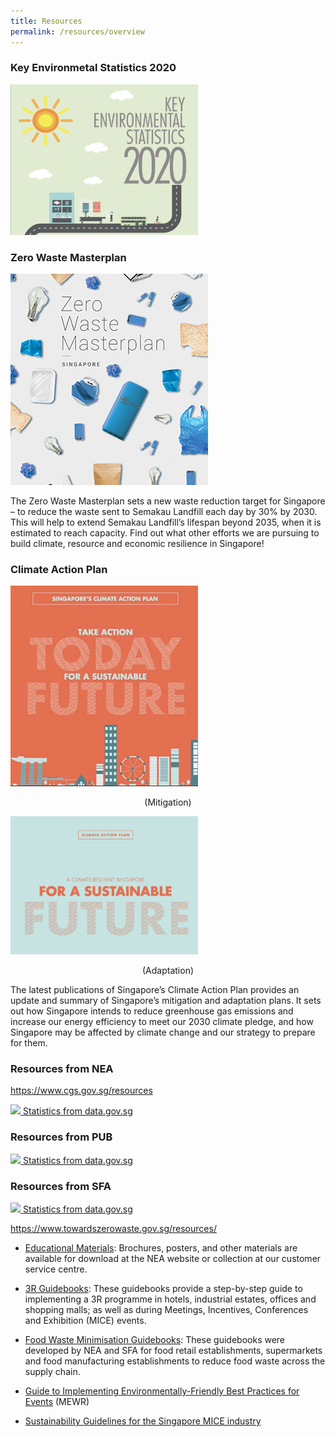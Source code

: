 ```yaml
---
title: Resources
permalink: /resources/overview
---
```




<h3> Key Environmetal Statistics 2020 </h3>
<a href="/resources/key-environmental-statistics.pdf" download>
  <img src="/images/key-environmental-statistics.png" style="width:300px;">
</a>



<h3> Zero Waste Masterplan </h3>
<a href="/resources/zero-waste-masterplan.pdf" download>
  <img src="/images/zero-waste-masterplan.png" style="width:max-content;">
</a>

The Zero Waste Masterplan sets a new waste reduction target for Singapore – to reduce the waste sent to Semakau Landfill each day by 30% by 2030. This will help to extend Semakau Landfill’s lifespan beyond 2035, when it is estimated to reach capacity. Find out what other efforts we are pursuing to build climate, resource and economic resilience in Singapore!



<h3> Climate Action Plan </h3>
<a href="/resources/climate-action-plan.pdf" download>
  <img src="/images/climate-action-plan.jpg" style="width:300px;">
</a>
<p style="text-align: center;">(Mitigation)</p>


<a href="https://www.nccs.gov.sg/docs/default-source/publications/a-climate-resilient-singapore-for-a-sustainable-future.pdf" download>
  <img src="/images/climate-action-plan2.png" style="width:300px;"> 
</a>
<p style="text-align: center;">(Adaptation)</p>


The latest publications of Singapore’s Climate Action Plan provides an update and summary of Singapore’s mitigation and adaptation plans. It sets out how Singapore intends to reduce greenhouse gas emissions and increase our energy efficiency to meet our 2030 climate pledge, and how Singapore may be affected by climate change and our strategy to prepare for them.




<h3> Resources from NEA </h3>

https://www.cgs.gov.sg/resources

<a href="https://www.nea.gov.sg/corporate-functions/resources">
  <img src="https://www.nea.gov.sg/assets/images/design/logo.png" style="width:max-content;">
</a>
<a href="https://data.gov.sg/dataset?organization=national-environment-agency">
Statistics from data.gov.sg 
</a>


<h3> Resources from PUB </h3>
<a href="https://www.pub.gov.sg/resources/publications">
  <img src="https://www.pub.gov.sg/_catalogs/masterpage/pub/images/generic/PUB_fb_share.jpg" style="width:max-content;">
</a>
<a href="https://data.gov.sg/dataset?organization=pub-singapores-national-water-agency">
Statistics from data.gov.sg
</a>


<h3> Resources from SFA </h3>
<a href="https://www.sfa.gov.sg/tools-and-resources">
  <img src="https://www.sfa.gov.sg/Sitefinity/WebsiteTemplates/SFA/App_Themes/SFA/Images/content/logo.png" style="width:max-content;">
</a>
<a href="https://data.gov.sg/search?organization=singapore-food-agency">
Statistics from data.gov.sg 
</a>




https://www.towardszerowaste.gov.sg/resources/

-   [Educational Materials](https://www.nea.gov.sg/corporate-functions/resources/educational-materials/exhibits): Brochures, posters, and other materials are available for download at the NEA website or collection at our customer service centre.
-   [3R Guidebooks](https://www.nea.gov.sg/our-services/waste-management/3r-programmes-and-resources/3r-guidebooks): These guidebooks provide a step-by-step guide to implementing a 3R programme in hotels, industrial estates, offices and shopping malls; as well as during Meetings, Incentives, Conferences and Exhibition (MICE) events.
-   [Food Waste Minimisation Guidebooks](https://www.nea.gov.sg/our-services/waste-management/3r-programmes-and-resources/food-waste-management): These guidebooks were developed by NEA and SFA for food retail establishments, supermarkets and food manufacturing establishments to reduce food waste across the supply chain.

-   [Guide to Implementing Environmentally-Friendly Best Practices for Events](http://www.mewr.gov.sg/top/faqs/guide-to-environmentally-friendly-practices-for-events)  (MEWR)
-   [Sustainability Guidelines for the Singapore MICE industry](http://www.google.com/url?sa=t&rct=j&q=sustainability%20guidlelines%20for%20singapore%20mice%20industry&source=web&cd=2&cad=rja&ved=0CDAQFjAB&url=http%3A%2F%2Fwww.yoursingapore.com%2Fcontent%2Fdam%2Fmice%2Fen%2Fwhysingapore%2FPDF%2FSTB_sustainability_guidelines_manual_november_2013.pdf&ei=YJX_UoSHJouYrgeygIHACg&usg=AFQjCNFdiQk8fzASWI14j89LLXiYGMCGTA&sig2=7xNpKSRt3BxtG0fEJVNWRQ&bvm=bv.61535280,d.bmk)
